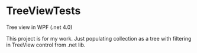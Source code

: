 # TreeViewTests
Tree view in WPF (.net 4.0)

This project is for my work. Just populating collection as a tree with filtering in TreeView control from .net lib.
